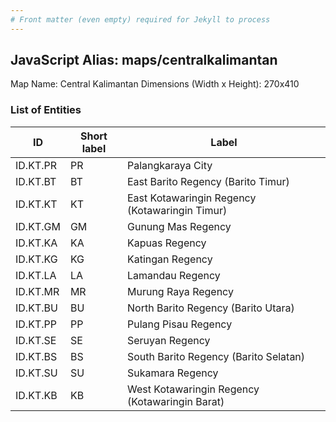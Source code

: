 ```yaml
---
# Front matter (even empty) required for Jekyll to process
---
```


## JavaScript Alias: maps/centralkalimantan

Map Name: Central Kalimantan
Dimensions (Width x Height): 270x410





### List of Entities

ID | Short label | Label
---|---|---|
ID.KT.PR|PR|Palangkaraya City
ID.KT.BT|BT|East Barito Regency (Barito Timur)
ID.KT.KT|KT|East Kotawaringin Regency (Kotawaringin Timur)
ID.KT.GM|GM|Gunung Mas Regency
ID.KT.KA|KA|Kapuas Regency
ID.KT.KG|KG|Katingan Regency
ID.KT.LA|LA|Lamandau Regency
ID.KT.MR|MR|Murung Raya Regency
ID.KT.BU|BU|North Barito Regency (Barito Utara)
ID.KT.PP|PP|Pulang Pisau Regency
ID.KT.SE|SE|Seruyan Regency
ID.KT.BS|BS|South Barito Regency (Barito Selatan)
ID.KT.SU|SU|Sukamara Regency
ID.KT.KB|KB|West Kotawaringin Regency (Kotawaringin Barat)
